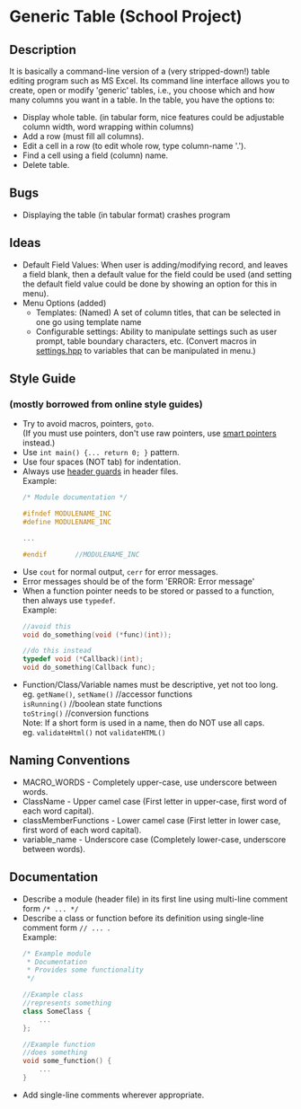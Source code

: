 # Generic Table (School Project)
## Description
It is basically a command-line version of a (very stripped-down!) table editing program 
such as MS Excel. Its command line interface allows you to create, open or modify 'generic' tables,
i.e., you choose which and how many columns you want in a table. In the table, you have
the options to:
- Display whole table.
   (in tabular form, nice features could be adjustable column width, word wrapping within columns)
- Add a row (must fill all columns).
- Edit a cell in a row (to edit whole row, type column-name '.').
- Find a cell using a field (column) name.
- Delete table.

## Bugs
- Displaying the table (in tabular format) crashes program

## Ideas
- Default Field Values: When user is adding/modifying record, and leaves a field blank, then a default
  value for the field could be used (and setting the default field value could be done by showing an 
  option for this in menu).
- Menu Options (added)
   - Templates: (Named) A set of column titles, that can be selected in one go using template name
   - Configurable settings: Ability to manipulate settings such as user prompt, table boundary characters, etc.
                            (Convert macros in [settings.hpp](settings.hpp) to variables that can be manipulated in menu.)

## Style Guide
### (mostly borrowed from online style guides)
- Try to avoid macros, pointers, `goto`. <br />
  (If you must use pointers, don't use raw pointers, use 
  [smart pointers](https://www.google.co.in/url?sa=t&rct=j&q=&esrc=s&source=web&cd=2&cad=rja&uact=8&ved=0ahUKEwjPv7C2_bjWAhWJOY8KHeL3DZgQFggnMAE&url=https%3A%2F%2Fen.wikipedia.org%2Fwiki%2FSmart_pointer&usg=AFQjCNH4ZytUJdqQBsDb1CY4MfxUS3hROg) instead.)
- Use `int main() {... return 0; }` pattern.
- Use four spaces (NOT tab) for indentation.
- Always use [header guards](https://www.google.co.in/url?sa=t&rct=j&q=&esrc=s&source=web&cd=13&cad=rja&uact=8&ved=0ahUKEwiy-az-_bjWAhWMLI8KHQwVAMsQFghfMAw&url=https%3A%2F%2Fen.wikipedia.org%2Fwiki%2FInclude_guard&usg=AFQjCNHepjZ5tQKjHbavij1ZAaG1oRQ-fQ) in header files. <br />
   Example:
   ```c++
   /* Module documentation */

   #ifndef MODULENAME_INC
   #define MODULENAME_INC

   ...

   #endif       //MODULENAME_INC
   ```
- Use `cout` for normal output, `cerr` for error messages.
- Error messages should be of the form 'ERROR: Error message'
- When a function pointer needs to be stored or passed to a function, then always use `typedef`. <br />
   Example:
   ```c++
   //avoid this
   void do_something(void (*func)(int));

   //do this instead
   typedef void (*Callback)(int);
   void do_something(Callback func);
   ```
 - Function/Class/Variable names must be descriptive, yet not too long. <br />
   eg. `getName()`, `setName()`                          //accessor functions <br />
       `isRunning()`                                     //boolean state functions <br />
       `toString()`                                      //conversion functions <br />
   Note: If a short form is used in a name, then do NOT use all caps. <br />
   eg. `validateHtml()` not `validateHTML()` <br />

## Naming Conventions
- MACRO_WORDS - Completely upper-case, use underscore between words.
- ClassName - Upper camel case (First letter in upper-case, first word of each word capital).
- classMemberFunctions - Lower camel case (First letter in lower case, first word of each word capital).
- variable_name - Underscore case (Completely lower-case, underscore between words).

## Documentation
- Describe a module (header file) in its first line using multi-line comment form `/* ... */`
- Describe a class or function before its definition using single-line comment form `// ... `. <br />
   Example:
   ```c++
   /* Example module
    * Documentation
    * Provides some functionality
    */

   //Example class
   //represents something
   class SomeClass {
       ...
   };

   //Example function
   //does something
   void some_function() {
       ...
   }
   ```
- Add single-line comments wherever appropriate.
